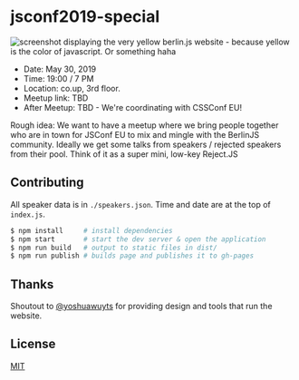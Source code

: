 # jsconf2019-special

![screenshot displaying the very yellow berlin.js website - because yellow is
the color of javascript. Or something haha](./assets/screenshot.png)

- Date: May 30, 2019
- Time: 19:00 / 7 PM
- Location: co.up, 3rd floor.
- Meetup link: TBD
- After Meetup: TBD - We're coordinating with CSSConf EU!

Rough idea: We want to have a meetup where we bring people together who are in
town for JSConf EU to mix and mingle with the BerlinJS community. Ideally we get some talks from speakers / rejected speakers from their pool. Think of it as a super mini, low-key Reject.JS

## Contributing
All speaker data is in `./speakers.json`. Time and date are at the top of
`index.js`.
```sh
$ npm install     # install dependencies
$ npm start       # start the dev server & open the application
$ npm run build   # output to static files in dist/
$ npm run publish # builds page and publishes it to gh-pages
```

## Thanks

Shoutout to [@yoshuawuyts](https://github.com/yoshuawuyts) for providing design
and tools that run the website.

## License
[MIT](https://tldrlegal.com/license/mit-license)
